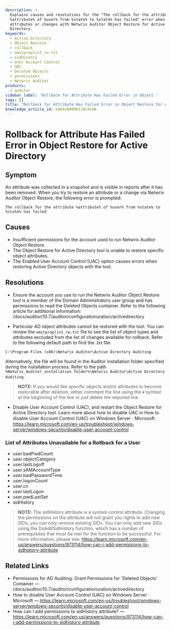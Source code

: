 ```yaml
---
description: >-
  Explains causes and resolutions for the "The rollback for the attribute
  %attribute% of %user% from %state% to %state% has failed" error when restoring
  attributes or changes with Netwrix Auditor Object Restore for Active
  Directory.
keywords:
  - Active Directory
  - Object Restore
  - rollback
  - omitproplist_rw.txt
  - sidHistory
  - User Account Control
  - UAC
  - Deleted Objects
  - permissions
  - Netwrix Auditor
products:
  - auditor
sidebar_label: 'Rollback for Attribute Has Failed Error in Object '
tags: []
title: "Rollback for Attribute Has Failed Error in Object Restore for Active Directory"
knowledge_article_id: kA04u00000110v4CAA
---
```


# Rollback for Attribute Has Failed Error in Object Restore for Active Directory

## Symptom

An attribute was collected in a snapshot and is visible in reports after it has been removed. When you try to restore an attribute or a change via Netwrix Auditor Object Restore, the following error is prompted:

```text
The rollback for the attribute %attribute% of %user% from %state% to %state% has failed
```

## Causes

- Insufficient permissions for the account used to run Netwrix Auditor Object Restore.
- The Object Restore for Active Directory tool is unable to restore specific object attributes.
- The Enabled User Account Control (UAC) option causes errors when restoring Active Directory objects with the tool.

## Resolutions

- Ensure the account you use to run the Netwrix Auditor Object Restore tool is a member of the Domain Administrators user group and has permissions to read the Deleted Objects container. Refer to the following article for additional information: /docs/auditor/10.7/auditor/configurationuration/activedirectory

- Particular AD object attributes cannot be restored with the tool. You can review the `omitproplist_rw.txt` file to see the list of object types and attributes excluded from the list of changes available for rollback. Refer to the following default path to find the .txt file:

```text
C:\Program Files (x86)\Netwrix Auditor\Active Directory Auditing
```

  Alternatively, the file will be found in the Auditor installation folder specified during the installation process. Refer to the path `%Netwrix_Auditor_installation folder%\Netwrix Auditor\Active Directory Auditing`.

  > **NOTE:** If you would like specific objects and/or attributes to become restorable after deletion, either comment the line using the `#` symbol at the beginning of the line or just delete the required line.

- Disable User Account Control (UAC), and restart the Object Restore for Active Directory tool. Learn more about how to disable UAC in How to disable User Account Control (UAC) on Windows Server ⸱ Microsoft: https://learn.microsoft.com/en-us/troubleshoot/windows-server/windows-security/disable-user-account-control

### List of Attributes Unavailable for a Rollback for a User

- user.badPwdCount
- user.objectCategory
- user.lastLogoff
- user.sAMAccountType
- user.badPasswordTime
- user.logonCount
- user.cn
- user.lastLogon
- user.pwdLastSet
- sidHistory

> **NOTE:** The sidHistory attribute is a system control attribute. Changing the permissions on the attribute will not grant you rights to add new SIDs; you can only remove existing SIDs. You can only add new SIDs using the DsAddSidHistory function, which has a number of prerequisites that must be met for the function to be successful. For more information, please see: https://learn.microsoft.com/en-us/answers/questions/973114/how-can-i-add-permissions-to-sidhistory-attribute

## Related Links

- Permissions for AD Auditing: Grant Permissions for 'Deleted Objects' Container — /docs/auditor/10.7/auditor/configurationuration/activedirectory
- How to disable User Account Control (UAC) on Windows Server ⸱ Microsoft — https://learn.microsoft.com/en-us/troubleshoot/windows-server/windows-security/disable-user-account-control
- How can I add permissions to sidHistory attribute? — https://learn.microsoft.com/en-us/answers/questions/973114/how-can-i-add-permissions-to-sidhistory-attribute
